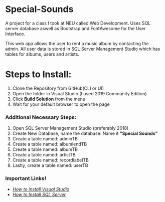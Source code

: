 # Special-Sounds
A project for a class I took at NEU called Web Development. Uses SQL server database aswell as Bootstrap and FontAwesome for the User Interface.

This web app allows the user to rent a music album by contacting the admin. All user data is stored in SQL Server Management Studio which has tables for albums, users and artists.

<h1>Steps to Install:</h1>
<p>
  <ol>
    <li>Clone the Repository from GitHub(CLI or UI)</li>
    <li>Open the folder in Visual Studio (I used 2019 Community Edition)</li>
    <li>Click <b>Build Solution</b> from the menu</li>
    <li>Wait for your default browser to open the page</li>
  </ol>
</p>
<h3>Additional Necessary Steps:</h3>
<p>
  <ol>
    <li>Open SQL Server Management Studio (preferably 2018)</li>
    <li>Create New Database, name the database: Name it <b>"Special Sounds"</b></li>
    <li>Create a table named: adminTB</li>
    <li>Create a table named: albumlendTB</li>
    <li>Create a table named: albumTB</li>
    <li>Create a table named: artistTB</li>
    <li>Create a table named: recordlabelTB</li>
    <li>Lastly, create a table named: userTB</li>
  </ol>
</p>
<h3>Important Links!</h3>
<p>
  <ul>
    <li><a href="https://docs.microsoft.com/en-us/visualstudio/install/install-visual-studio?view=vs-2019" target="_blank"><i>How to install Visual Studio</i></a></li>
    <li><a href="https://docs.microsoft.com/en-us/sql/database-engine/install-windows/install-sql-server?view=sql-server-ver15" target="_blank"><i>How to Install SQL Server</i></a></li>
  </ul>
</p>


